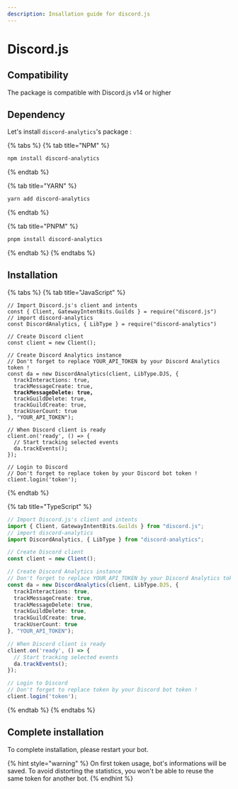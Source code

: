 ```yaml
---
description: Insallation guide for discord.js
---
```


# Discord.js

## Compatibility

The package is compatible with Discord.js v14 or higher

## Dependency

Let's install `discord-analytics`'s package :&#x20;

{% tabs %}
{% tab title="NPM" %}
```sh
npm install discord-analytics
```
{% endtab %}

{% tab title="YARN" %}
```bash
yarn add discord-analytics
```
{% endtab %}

{% tab title="PNPM" %}
```bash
pnpm install discord-analytics
```
{% endtab %}
{% endtabs %}

## Installation

{% tabs %}
{% tab title="JavaScript" %}
<pre class="language-javascript" data-overflow="wrap"><code class="lang-javascript">// Import Discord.js's client and intents
const { Client, GatewayIntentBits.Guilds } = require("discord.js")
// import discord-analytics
const DiscordAnalytics, { LibType } = require("discord-analytics")

// Create Discord client
const client = new Client();

// Create Discord Analytics instance
// Don't forget to replace YOUR_API_TOKEN by your Discord Analytics token !
const da = new DiscordAnalytics(client, LibType.DJS, {
  trackInteractions: true,
  trackMessageCreate: true,
<strong>  trackMessageDelete: true,
</strong>  trackGuildDelete: true,
  trackGuildCreate: true,
  trackUserCount: true
}, "YOUR_API_TOKEN");

// When Discord client is ready
client.on('ready', () => {
  // Start tracking selected events
  da.trackEvents();
});

// Login to Discord
// Don't forget to replace token by your Discord bot token !
client.login('token');
</code></pre>
{% endtab %}

{% tab title="TypeScript" %}
```typescript
// Import Discord.js's client and intents
import { Client, GatewayIntentBits.Guilds } from "discord.js";
// import discord-analytics
import DiscordAnalytics, { LibType } from "discord-analytics";

// Create Discord client
const client = new Client();

// Create Discord Analytics instance
// Don't forget to replace YOUR_API_TOKEN by your Discord Analytics token !
const da = new DiscordAnalytics(client, LibType.DJS, {
  trackInteractions: true,
  trackMessageCreate: true,
  trackMessageDelete: true,
  trackGuildDelete: true,
  trackGuildCreate: true,
  trackUserCount: true
}, "YOUR_API_TOKEN");

// When Discord client is ready
client.on('ready', () => {
  // Start tracking selected events
  da.trackEvents();
});

// Login to Discord
// Don't forget to replace token by your Discord bot token !
client.login('token');
```
{% endtab %}
{% endtabs %}

## Complete installation

To complete installation, please restart your bot.

{% hint style="warning" %}
On first token usage, bot's informations will be saved. To avoid distorting the statistics, you won't be able to reuse the same token for another bot.
{% endhint %}
